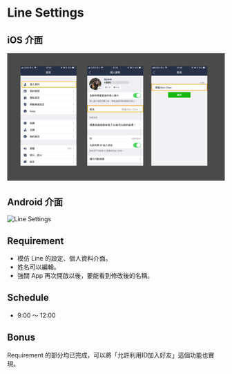 # Line Settings

## iOS 介面
![Line Settings](resources/profile.png)

## Android 介面
![Line Settings](resources/android.png)

## Requirement
 - 模仿 Line 的設定、個人資料介面。
 - 姓名可以編輯。
 - 強關 App 再次開啟以後，要能看到修改後的名稱。

## Schedule
 - 9:00 ～ 12:00

## Bonus
Requirement 的部分均已完成，可以將「允許利用ID加入好友」這個功能也實現。
